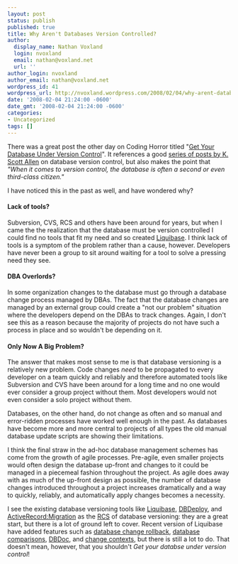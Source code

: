 ```yaml
---
layout: post
status: publish
published: true
title: Why Aren't Databases Version Controlled?
author:
  display_name: Nathan Voxland
  login: nvoxland
  email: nathan@voxland.net
  url: ''
author_login: nvoxland
author_email: nathan@voxland.net
wordpress_id: 41
wordpress_url: http://nvoxland.wordpress.com/2008/02/04/why-arent-databases-version-controlled/
date: '2008-02-04 21:24:00 -0600'
date_gmt: '2008-02-04 21:24:00 -0600'
categories:
- Uncategorized
tags: []
---
```

There was a great post the other day on Coding Horror titled "<a href="http://www.codinghorror.com/blog/archives/001050.html">Get Your Database Under Version Control</a>".  It references a good <a href="http://odetocode.com/Blogs/scott/archive/2008/01/30/11702.aspx">series of posts by K. Scott Allen</a> on  database version control, but also makes the point that *"When it comes to version control, the database is often a second or even third-class citizen."*

I have noticed this in the past as well, and have wondered why?

#### Lack of tools?

Subversion, CVS, RCS and others have been around for years, but when I came the the realization that the database must be version controlled I could find no tools that fit my need and so created <a href="http://www.liquibase.org/">Liquibase</a>.   I think lack of tools is a symptom of the problem rather than a cause, however.  Developers have never been a group to sit around waiting for a tool to solve a pressing need they see.

#### DBA Overlords?

In some organization changes to the database must go through a database change process managed by DBAs.   The fact that the database changes are managed by an external group could create a "not our problem" situation where the developers depend on the DBAs to track changes.  Again, I don't see this as a reason because the majority of projects do not have such a process in place and so wouldn't be depending on it.

#### Only Now A Big Problem?

The answer that makes most sense to me is that database versioning is a relatively new problem.   Code changes *need* to  be propagated to every developer on a team quickly and reliably and therefore automated tools like Subversion and CVS have been around for a long time and no one would ever consider a group project without them.  Most developers would not even consider a solo project without them.

Databases, on the other hand, do not change as often and so manual and error-ridden processes have worked well enough in the past.  As databases have become more and more central to projects of all types the old manual database update scripts are showing their limitations.

I think the final straw in the ad-hoc database management schemes has come from the growth of agile processes.  Pre-agile, even smaller projects would  often design the database up-front and changes to it could be managed in a piecemeal fashion throughout the project.  As agile does away with as much of the up-front design as possible, the number of database changes introduced throughout a project increases dramatically and a way to quickly, reliably, and automatically apply changes becomes a necessity.

I see the existing database versioning tools like <a href="http://www.liquibase.org/">Liquibase</a>, <a href="http://www.dbdeploy.com/">DBDeploy</a>, and <a href="http://api.rubyonrails.org/classes/ActiveRecord/Migration.html">ActiveRecord:Migration</a> as the <a href="http://en.wikipedia.org/wiki/Revision_Control_System">RCS</a>  of database versioning: they are a great start, but there is a lot of ground left to cover.  Recent version of Liquibase have added features such as <a href="http://www.liquibase.org/manual/rollback">database change rollback</a>, <a href="http://www.liquibase.org/manual/diff">database comparisons</a>, <a href="http://www.liquibase.org/manual/dbdoc">DBDoc</a>, and <a href="http://www.liquibase.org/manual/contexts">change contexts</a>, but there is still a lot to do.  That doesn't mean, however, that you shouldn't *Get your databse under version control*!

